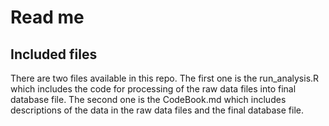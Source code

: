 # Read me
## Included files
There are two files available in this repo. The first one is the run_analysis.R which includes the code for processing of the raw data files into final database file. The second one is the CodeBook.md which includes descriptions of the data in the raw data files and the final database file.
